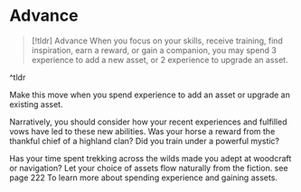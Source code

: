 # Advance
>[!tldr] Advance
>When you focus on your skills, receive training, find inspiration, earn a reward, or gain a companion, you may spend 3 experience to add a new asset, or 2 experience to upgrade an asset.

^tldr

Make this move when you spend experience to add an asset or upgrade an existing asset.

Narratively, you should consider how your recent experiences and fulfilled vows have led to these new abilities. Was your horse a reward from the thankful chief of a highland clan? Did you train under a powerful mystic?

Has your time spent trekking across the wilds made you adept at woodcraft or navigation? Let your choice of assets flow naturally from the fiction. see page 222 To learn more about spending experience and gaining assets. 